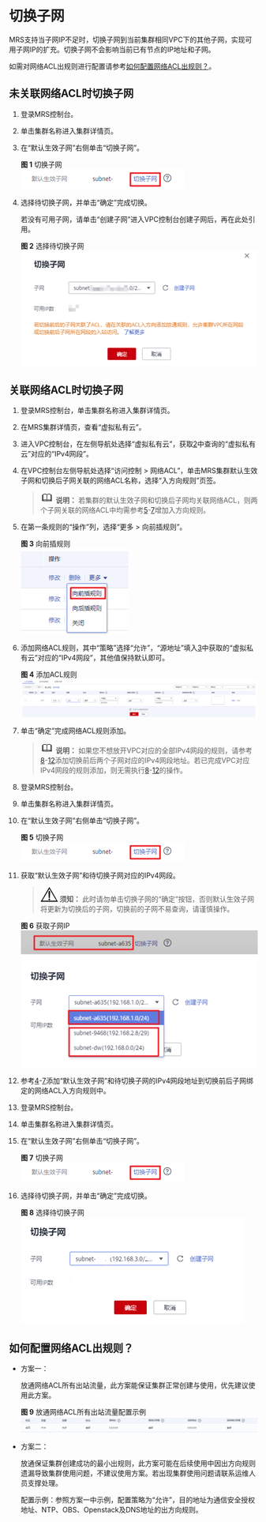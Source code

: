 # 切换子网<a name="mrs_01_24259"></a>

MRS支持当子网IP不足时，切换子网到当前集群相同VPC下的其他子网，实现可用子网IP的扩充。切换子网不会影响当前已有节点的IP地址和子网。

如需对网络ACL出规则进行配置请参考[如何配置网络ACL出规则？](#section1070017367443)。

## 未关联网络ACL时切换子网<a name="section3411332693"></a>

1.  登录MRS控制台。
2.  单击集群名称进入集群详情页。
3.  在“默认生效子网”右侧单击“切换子网”。

    **图 1**  切换子网<a name="fig8525153371113"></a>  
    ![](figures/切换子网.png "切换子网")

4.  选择待切换子网，并单击“确定”完成切换。

    若没有可用子网，请单击“创建子网”进入VPC控制台创建子网后，再在此处引用。

    **图 2**  选择待切换子网<a name="fig179981049121213"></a>  
    ![](figures/选择待切换子网.png "选择待切换子网")


## 关联网络ACL时切换子网<a name="section18512337910"></a>

1.  登录MRS控制台，单击集群名称进入集群详情页。
2.  <a name="li169975160296"></a>在MRS集群详情页，查看“虚拟私有云”。
3.  <a name="li1851591716389"></a>进入VPC控制台，在左侧导航处选择“虚拟私有云”，获取[2](#li169975160296)中查询的“虚拟私有云”对应的“IPv4网段”。
4.  <a name="li69549305519"></a>在VPC控制台左侧导航处选择“访问控制 \> 网络ACL”，单击MRS集群默认生效子网和切换后子网关联的网络ACL名称，选择“入方向规则”页签。

    >![](public_sys-resources/icon-note.gif) **说明：** 
    >若集群的默认生效子网和切换后子网均关联网络ACL，则两个子网关联的网络ACL中均需参考[5](#li1734493314818)-[7](#li13751204692115)增加入方向规则。

5.  <a name="li1734493314818"></a>在第一条规则的“操作”列，选择“更多 \> 向前插规则”。

    **图 3**  向前插规则<a name="fig8944454175010"></a>  
    ![](figures/向前插规则.png "向前插规则")

6.  添加网络ACL规则，其中“策略”选择“允许”，“源地址”填入[3](#li1851591716389)中获取的“虚拟私有云”对应的“IPv4网段”，其他值保持默认即可。

    **图 4**  添加ACL规则<a name="fig835524018151"></a>  
    ![](figures/添加ACL规则.png "添加ACL规则")

7.  <a name="li13751204692115"></a>单击“确定”完成网络ACL规则添加。

    >![](public_sys-resources/icon-note.gif) **说明：** 
    >如果您不想放开VPC对应的全部IPv4网段的规则，请参考[8](#li211072116246)-[12](#li7329647202914)添加切换前后两个子网对应的IPv4网段地址。若已完成VPC对应IPv4网段的规则添加，则无需执行[8](#li211072116246)-[12](#li7329647202914)的操作。

8.  <a name="li211072116246"></a>登录MRS控制台。
9.  单击集群名称进入集群详情页。
10. 在“默认生效子网”右侧单击“切换子网”。

    **图 5**  切换子网<a name="fig1532391432712"></a>  
    ![](figures/切换子网-10.png "切换子网-10")

11. 获取“默认生效子网”和待切换子网对应的IPv4网段。

    >![](public_sys-resources/icon-notice.gif) **须知：** 
    >此时请勿单击切换子网的“确定”按钮，否则默认生效子网将更新为切换后的子网，切换前的子网不易查询，请谨慎操作。

    **图 6**  获取子网IP<a name="fig11103105518316"></a>  
    ![](figures/获取子网IP.png "获取子网IP")

12. <a name="li7329647202914"></a>参考[4](#li69549305519)-[7](#li13751204692115)添加“默认生效子网”和待切换子网的IPv4网段地址到切换前后子网绑定的网络ACL入方向规则中。
13. 登录MRS控制台。
14. 单击集群名称进入集群详情页。
15. 在“默认生效子网”右侧单击“切换子网”。

    **图 7**  切换子网<a name="fig98953443913"></a>  
    ![](figures/切换子网-11.png "切换子网-11")

16. 选择待切换子网，并单击“确定”完成切换。

    **图 8**  选择待切换子网<a name="fig5642204093913"></a>  
    ![](figures/选择待切换子网-12.png "选择待切换子网-12")


## 如何配置网络ACL出规则？<a name="section1070017367443"></a>

-   方案一：

    放通网络ACL所有出站流量，此方案能保证集群正常创建与使用，优先建议使用此方案。

    **图 9**  放通网络ACL所有出站流量配置示例<a name="fig1690114419267"></a>  
    ![](figures/放通网络ACL所有出站流量配置示例.png "放通网络ACL所有出站流量配置示例")

-   方案二：

    放通保证集群创建成功的最小出规则，此方案可能在后续使用中因出方向规则遗漏导致集群使用问题，不建议使用方案。若出现集群使用问题请联系运维人员支撑处理。

    配置示例：参照方案一中示例，配置策略为“允许”，目的地址为通信安全授权地址、NTP、OBS、Openstack及DNS地址的出方向规则。



